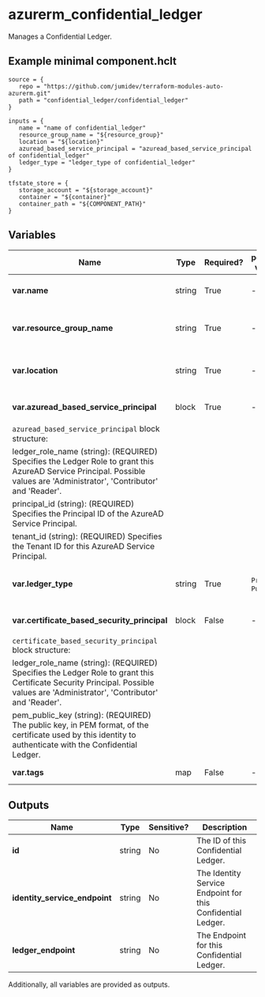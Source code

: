 # azurerm_confidential_ledger

Manages a Confidential Ledger.

## Example minimal component.hclt

```hcl
source = {
   repo = "https://github.com/jumidev/terraform-modules-auto-azurerm.git" 
   path = "confidential_ledger/confidential_ledger" 
}

inputs = {
   name = "name of confidential_ledger" 
   resource_group_name = "${resource_group}" 
   location = "${location}" 
   azuread_based_service_principal = "azuread_based_service_principal of confidential_ledger" 
   ledger_type = "ledger_type of confidential_ledger" 
}

tfstate_store = {
   storage_account = "${storage_account}" 
   container = "${container}" 
   container_path = "${COMPONENT_PATH}" 
}

```

## Variables

| Name | Type | Required? |  possible values |  Description |
| ---- | ---- | --------- |  ----------- | ----------- |
| **var.name** | string | True | -  |  Specifies the name of the Confidential Ledger. Changing this forces a new resource to be created. | 
| **var.resource_group_name** | string | True | -  |  The name of the Resource Group where the Confidential Ledger exists. Changing this forces a new resource to be created. | 
| **var.location** | string | True | -  |  Specifies the supported Azure location where the Confidential Ledger exists. Changing this forces a new resource to be created. | 
| **var.azuread_based_service_principal** | block | True | -  |  A list of `azuread_based_service_principal` blocks. | 
| `azuread_based_service_principal` block structure: || 
|   ledger_role_name (string): (REQUIRED) Specifies the Ledger Role to grant this AzureAD Service Principal. Possible values are 'Administrator', 'Contributor' and 'Reader'. ||
|   principal_id (string): (REQUIRED) Specifies the Principal ID of the AzureAD Service Principal. ||
|   tenant_id (string): (REQUIRED) Specifies the Tenant ID for this AzureAD Service Principal. ||
| **var.ledger_type** | string | True | `Private`, `Public`  |  Specifies the type of Confidential Ledger. Possible values are `Private` and `Public`. Changing this forces a new resource to be created. | 
| **var.certificate_based_security_principal** | block | False | -  |  A list of `certificate_based_security_principal` blocks. | 
| `certificate_based_security_principal` block structure: || 
|   ledger_role_name (string): (REQUIRED) Specifies the Ledger Role to grant this Certificate Security Principal. Possible values are 'Administrator', 'Contributor' and 'Reader'. ||
|   pem_public_key (string): (REQUIRED) The public key, in PEM format, of the certificate used by this identity to authenticate with the Confidential Ledger. ||
| **var.tags** | map | False | -  |  A mapping of tags to assign to the Confidential Ledger. | 



## Outputs

| Name | Type | Sensitive? | Description |
| ---- | ---- | --------- | --------- |
| **id** | string | No  | The ID of this Confidential Ledger. | 
| **identity_service_endpoint** | string | No  | The Identity Service Endpoint for this Confidential Ledger. | 
| **ledger_endpoint** | string | No  | The Endpoint for this Confidential Ledger. | 

Additionally, all variables are provided as outputs.
